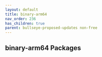 ```yaml
---
layout: default
title: binary-arm64
nav_order: 236
has_children: true
parent: bullseye-proposed-updates non-free
---
```


## binary-arm64 Packages
